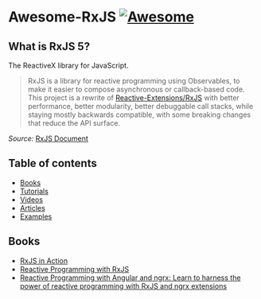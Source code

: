 # Awesome-RxJS [![Awesome](https://cdn.rawgit.com/sindresorhus/awesome/d7305f38d29fed78fa85652e3a63e154dd8e8829/media/badge.svg)](https://github.com/sindresorhus/awesome)

## What is RxJS 5?

The ReactiveX library for JavaScript.

> RxJS is a library for reactive programming using Observables, to make it easier to compose asynchronous or callback-based code. This project is a rewrite of [Reactive-Extensions/RxJS](https://github.com/Reactive-Extensions/RxJS) with better performance, better modularity, better debuggable call stacks, while staying mostly backwards compatible, with some breaking changes that reduce the API surface.

_Source:_ [RxJS Document](http://reactivex.io/rxjs/)

## Table of contents

* [Books](#books)
* [Tutorials](#tutorials)
* [Videos](#videos)
* [Articles](#articles)
* [Examples](#examples)

## Books

* [RxJS in Action](https://www.manning.com/books/rxjs-in-action)
* [Reactive Programming with RxJS](https://pragprog.com/book/smreactjs/reactive-programming-with-rxjs)
* [Reactive Programming with Angular and ngrx: Learn to harness the power of reactive programming with RxJS and ngrx extensions](http://www.apress.com/cn/book/9781484226193)
